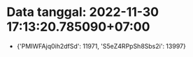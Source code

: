 # Data tanggal: 2022-11-30 17:13:20.785090+07:00

* {'PMIWFAjq0ih2dfSd': 11971, 'S5eZ4RPpSh8Sbs2i': 13997}
